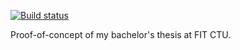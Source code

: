 [![Build status](https://ci.appveyor.com/api/projects/status/6a3wh080hxxx5isx?svg=true)](https://ci.appveyor.com/project/petrnymsa/bachelor-thesis)


Proof-of-concept of my bachelor's thesis at FIT CTU. 